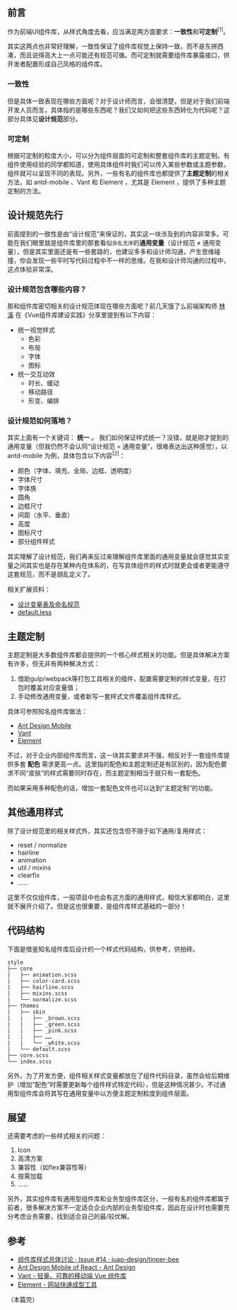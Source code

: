 ## 前言
作为前端UI组件库，从样式角度去看，应当满足两方面要求：**一致性**和**可定制**<sup>[1]</sup>。

其实这两点也非常好理解，一致性保证了组件库视觉上保持一致，而不是东拼西凑，而且说得高大上一点可能还有规范可循。而可定制就需要组件库暴露接口，供开发者配置形成自己风格的组件库。

### 一致性
但是具体一致表现在哪些方面呢？对于设计师而言，会很清楚，但是对于我们前端开发人员而言，具体指的是哪些东西呢？我们又如何把这些东西转化为代码呢？这部分具体见**设计规范**部分。

### 可定制
根据可定制的粒度大小，可以分为组件层面的可定制和整套组件库的主题定制。有组件使用经验的同学都知道，使用具体组件时我们可以传入某些参数或主题参数，组件就可以呈现不同的表现。另外，一些有名的组件库也都提供了**主题定制**的相关方法，如 antd-mobile 、Vant 和 Element ，尤其是 Element ，提供了多种主题定制的方法。


## 设计规范先行
前面提到的一致性是由“设计规范”来保证的，其实这一块涉及到的内容非常多。可能在我们眼里就是组件库里的那套看似`杂乱无序`的**通用变量**（设计规范 ≠ 通用变量），但是其实里面还是有一些套路的，也建议多多和设计师沟通，产生思维碰撞，你会发现一些平时写代码过程中不一样的思维。在我和设计师沟通的过程中，这点体验非常深。

### 设计规范包含哪些内容？
那和组件库密切相关的设计规范体现在哪些方面呢？前几天饿了么前端架构师 [林溪](https://github.com/lin-xi) 在《Vue组件库建设实践》分享里提到有以下内容：
- 统一视觉样式
	- 色彩
	- 布局
	- 字体
	- 图标
- 统一交互动效
	- 时长、缓动
	- 移动路径
	- 形变、编排

### 设计规范如何落地？
其实上面有一个关键词： **统一** 。 我们如何保证样式统一？没错，就是刚才提到的通用变量（但我仍然不会认同“设计规范 = 通用变量”，很难表达出这种感觉），以 antd-mobile 为例，具体包含以下内容<sup>[2]</sup>：

- 颜色（字体、填充、全局、边框、透明度）
- 字体尺寸
- 字体族
- 圆角
- 边框尺寸
- 间距（水平、垂直）
- 高度
- 图标尺寸
- 部分组件样式

其实理解了设计规范，我们再来反过来理解组件库里面的通用变量就会感觉其实变量之间其实也是存在某种内在体系的，在写具体组件的样式时就更会或者更能遵守这套规范，而不是胡乱定义了。

相关扩展资料：
- [设计变量表及命名规范](https://github.com/ant-design/ant-design-mobile/wiki/设计变量表及命名规范)
- [default.less](https://github.com/ant-design/ant-design-mobile/blob/master/components/style/themes/default.less)


## 主题定制
主题定制是大多数组件库都会提供的一个核心样式相关的功能。但是具体解决方案有许多，但无非有两种解决方式：
1. 借助gulp/webpack等打包工具相关的插件，配置需要定制的样式变量，在打包时覆盖对应变量值；
2. 手动修改通用变量，或者新写一套样式文件覆盖组件库样式。

具体可参照知名组件库做法：
- [Ant Design Mobile](http://antd-mobile.gitee.io/docs/react/customize-theme-cn)
- [Vant](https://youzan.github.io/vant/#/zh-CN/theme)
- [Element](http://element-cn.eleme.io/#/zh-CN/component/custom-theme)

不过，对于企业内部组件库而言，这一块其实要求并不强，相反对于一套组件库提供多套 **配色** 需求更高一点。这里指的配色和主题定制还是有区别的，因为配色要求不同“皮肤”的样式需要同时存在，而主题定制相当于就只有一套配色。

而如果采用多种配色的话，增加一套配色文件也可以达到“主题定制”的功能。

## 其他通用样式
除了设计规范里的相关样式外，其实还包含但不限于如下通用/复用样式：
- reset / normalize
- hairline
- animation
- util / mixins
- clearfix
- ……

这里不仅仅组件库，一般项目中也会有这方面的通用样式，相信大家都明白，这里就不展开介绍了。但是这也很重要，是组件库样式基础的一部分！

## 代码结构
下面是借鉴知名组件库后设计的一个样式代码结构，供参考，供拍砖。
```
style
├── core
|   ├── animation.scss
|   ├── color-card.scss
|   ├── hairline.scss
|   ├── mixins.scss
|   └── normalize.scss
├── themes
|   ├── skin
|   |   ├── _brown.scss
|   |   ├── _green.scss
|   |   ├── _pink.scss
|   |   ├── ……
|   |   └── _white.scss
|   └── default.scss
├── core.scss
└── index.scss
```

另外，为了开发方便，组件相关样式变量都放在了组件代码目录，虽然会给后期维护（增加“配色”时需要更新每个组件样式特定代码），但是这种情况甚少。不过通用型组件库会将其写在通用变量中以方便主题定制粒度到组件层面。


## 展望
还需要考虑的一些样式相关的问题：
1. Icon
2. 高清方案
3. 兼容性（如flex兼容性等）
4. 按需加载
5. ……

另外，其实组件库有通用型组件库和业务型组件库区分，一般有名的组件库都属于前者，很多解决方案不一定适合企业内部的业务型组件库，因此在设计时也需要充分考虑业务需要，找到适合自己的最/较优解。

## 参考
- [组件库样式总体讨论 · Issue #14 · iuap-design/tinper-bee](https://github.com/iuap-design/tinper-bee/issues/14)
- [Ant Design Mobile of React - Ant Design](http://antd-mobile.gitee.io/index-cn)
- [Vant - 轻量、可靠的移动端 Vue 组件库](https://youzan.github.io/vant/#/zh-CN/intro)
- [Element - 网站快速成型工具](https://youzan.github.io/vant/#/zh-CN/intro)

（本篇完）